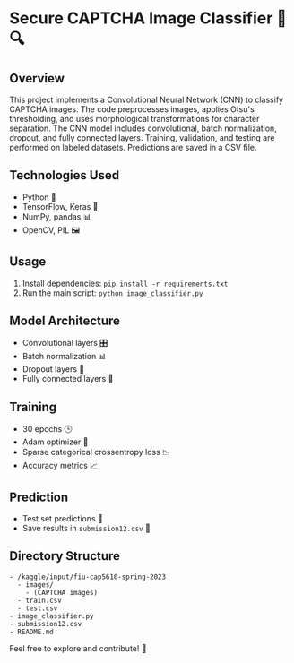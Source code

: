 # Secure CAPTCHA Image Classifier 🤖🔍

## Overview
This project implements a Convolutional Neural Network (CNN) to classify CAPTCHA images. The code preprocesses images, applies Otsu's thresholding, and uses morphological transformations for character separation. The CNN model includes convolutional, batch normalization, dropout, and fully connected layers. Training, validation, and testing are performed on labeled datasets. Predictions are saved in a CSV file.

## Technologies Used
- Python 🐍
- TensorFlow, Keras 🧠
- NumPy, pandas 📊
- OpenCV, PIL 🖼️

## Usage
1. Install dependencies: `pip install -r requirements.txt`
2. Run the main script: `python image_classifier.py`

## Model Architecture
- Convolutional layers 🎛️
- Batch normalization 📊
- Dropout layers 🚀
- Fully connected layers 🔗

## Training
- 30 epochs 🕒
- Adam optimizer 🔄
- Sparse categorical crossentropy loss 📉
- Accuracy metrics 📈

## Prediction
- Test set predictions 🔮
- Save results in `submission12.csv` 📄

## Directory Structure
```
- /kaggle/input/fiu-cap5610-spring-2023
  - images/
    - (CAPTCHA images)
  - train.csv
  - test.csv
- image_classifier.py
- submission12.csv
- README.md
```

Feel free to explore and contribute! 🚀
